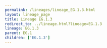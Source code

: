 ```yaml
---
permalink: /lineages/lineage_EG.1.3.html
layout: lineage_page
title: Lineage EG.1.3
redirect_to: ../lineage.html?lineage=EG.1.3
lineage: EG.1.3
parent: EG.1
children: ['EG.1.3']
---
```

